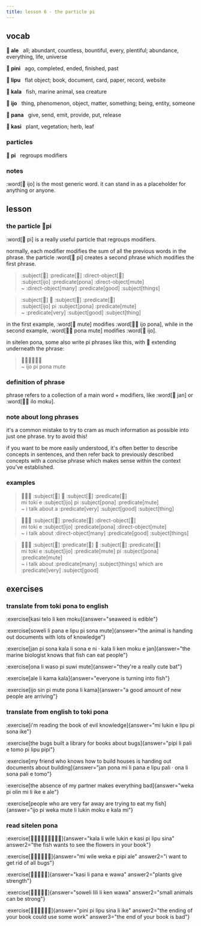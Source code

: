 ```yaml
---
title: lesson 6 - the particle pi
---
```


## vocab
**󱤄 ale**&nbsp;&nbsp;&nbsp;all; abundant, countless, bountiful, every, plentiful; abundance, everything, life, universe

**󱥐 pini**&nbsp;&nbsp;&nbsp;ago, completed, ended, finished, past

**󱤪 lipu**&nbsp;&nbsp;&nbsp;flat object; book, document, card, paper, record, website

**󱤔 kala**&nbsp;&nbsp;&nbsp;fish, marine animal, sea creature

**󱤌 ijo**&nbsp;&nbsp;&nbsp;thing, phenomenon, object, matter, something; being, entity, someone

**󱥌 pana**&nbsp;&nbsp;&nbsp;give, send, emit, provide, put, release

**󱤗 kasi**&nbsp;&nbsp;&nbsp;plant, vegetation; herb, leaf

### particles
**󱥍 pi**&nbsp;&nbsp;&nbsp;regroups modifiers

### notes
:word[󱤌 ijo] is the most generic word. it can stand in as a placeholder for anything or anyone.

## lesson
### the particle 󱥍pi
:word[󱥍 pi] is a really useful particle that regroups modifiers.

normally, each modifier modifies the sum of all the previous words in the phrase. the particle :word[󱥍 pi] creates a second phrase which modifies the first phrase.

> :subject[󱤌] :predicate[󱥔] :direct-object[󱤼] \
> :subject[ijo] :predicate[pona] :direct-object[mute] \
> ~ :direct-object[many] :predicate[good] :subject[things]

> :subject[󱤌] 󱥍 :subject[󱥔] :predicate[󱤼] \
> :subject[ijo] pi :subject[pona] :predicate[mute] \
> ~ :predicate[very] :subject[good] :subject[thing]

in the first example, :word[󱤼 mute] modifies :word[󱤌󱥔 ijo pona], while in the second example, :word[󱥔󱤼 pona mute] modifies :word[󱤌 ijo].

in sitelen pona, some also write pi phrases like this, with 󱥍 extending underneath the phrase:

> 󱤌󱥍󱦗󱥔󱤼󱦘 \
> ~ ijo pi pona mute

### definition of phrase
phrase refers to a collection of a main word + modifiers, like :word[󱤑 jan] or :word[󱤎󱤶 ilo moku].

### note about long phrases
it's a common mistake to try to cram as much information as possible into just one phrase. try to avoid this!

if you want to be more easily understood, it's often better to describe concepts in sentences, and then refer back to previously described concepts with a concise phrase which makes sense within the context you've established.

### examples
> 󱤴󱥬󱤉 :subject[󱤌] 󱥍 :subject[󱥔] :predicate[󱤼] \
> mi toki e :subject[ijo] pi :subject[pona] :predicate[mute] \
> ~ i talk about a :predicate[very] :subject[good] :subject[thing]

> 󱤴󱥬󱤉 :subject[󱤌] :predicate[󱥔] :direct-object[󱤼] \
> mi toki e :subject[ijo] :predicate[pona] :direct-object[mute] \
> ~ i talk about :direct-object[many] :predicate[good] :subject[things]

> 󱤴󱥬󱤉 :subject[󱤌] :predicate[󱤼] 󱥍 :subject[󱥔] :predicate[󱤼] \
> mi toki e :subject[ijo] :predicate[mute] pi :subject[pona] :predicate[mute] \
> ~ i talk about :predicate[many] :subject[things] which are :predicate[very] :subject[good]

## exercises
### translate from toki pona to english
:exercise[kasi telo li ken moku]{answer="seaweed is edible"}

:exercise[soweli li pana e lipu pi sona mute]{answer="the animal is handing out documents with lots of knowledge"}

:exercise[jan pi sona kala li sona e ni · kala li ken moku e jan]{answer="the marine biologist knows that fish can eat people"}

:exercise[ona li waso pi suwi mute]{answer="they're a really cute bat"}

:exercise[ale li kama kala]{answer="everyone is turning into fish"}

:exercise[ijo sin pi mute pona li kama]{answer="a good amount of new people are arriving"}

### translate from english to toki pona
:exercise[i'm reading the book of evil knowledge]{answer="mi lukin e lipu pi sona ike"}

:exercise[the bugs built a library for books about bugs]{answer="pipi li pali e tomo pi lipu pipi"}

:exercise[my friend who knows how to build houses is handing out documents about building]{answer="jan pona mi li pana e lipu pali · ona li sona pali e tomo"}

:exercise[the absence of my partner makes everything bad]{answer="weka pi olin mi li ike e ale"}

:exercise[people who are very far away are trying to eat my fish]{answer="ijo pi weka mute li lukin moku e kala mi"}

### read sitelen pona
:exercise[󱤔󱤧󱥷󱤮󱤉󱤗󱥍󱤪󱥞]{answer="kala li wile lukin e kasi pi lipu sina" answer2="the fish wants to see the flowers in your book"}

:exercise[󱤴󱥷󱥶󱤉󱥑󱤄]{answer="mi wile weka e pipi ale" answer2="i want to get rid of all bugs"}

:exercise[󱤗󱤧󱥌󱤉󱥵]{answer="kasi li pana e wawa" answer2="plants give strength"}

:exercise[󱥢󱤨󱤧󱤘󱥵]{answer="soweli lili li ken wawa" answer2="small animals can be strong"}

:exercise[󱥐󱥍󱤪󱥞󱤧󱤍]{answer="pini pi lipu sina li ike" answer2="the ending of your book could use some work" answer3="the end of your book is bad"}